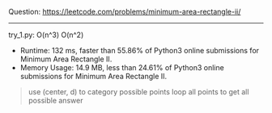 Question: https://leetcode.com/problems/minimum-area-rectangle-ii/

---

try_1.py: O(n^3) O(n^2)

* Runtime: 132 ms, faster than 55.86% of Python3 online submissions for Minimum Area Rectangle II.
* Memory Usage: 14.9 MB, less than 24.61% of Python3 online submissions for Minimum Area Rectangle II.

> use (center, d) to category possible points
> loop all points to get all possible answer
